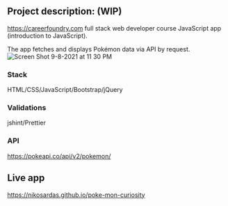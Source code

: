 

## Project description: (WIP)
https://careerfoundry.com full stack web developer course JavaScript app (introduction to JavaScript).

The app fetches and displays Pokémon data via API by request.
![Screen Shot 9-8-2021 at 11 30 PM](https://user-images.githubusercontent.com/89710667/132617831-2c7ce6f6-aa1c-4b4f-b8d1-47173cf4f347.png)
### Stack
HTML/CSS/JavaScript/Bootstrap/jQuery<br>
### Validations
jshint/Prettier<br>
### API
https://pokeapi.co/api/v2/pokemon/<br>

## Live app
https://nikosardas.github.io/poke-mon-curiosity

